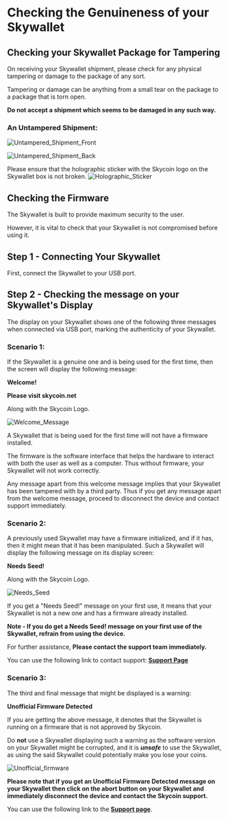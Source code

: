 # Checking the Genuineness of your Skywallet

## Checking your Skywallet Package for Tampering

On receiving your Skywallet shipment, please check for any physical tampering or damage to the package of any sort.

Tampering or damage can be anything from a small tear on the package to a package that is torn open.

**Do not accept a shipment which seems to be damaged in any such way.**

### An Untampered Shipment:

![Untampered_Shipment_Front](https://github.com/sreekumar13/hardware-wallet-manual/blob/master/Skywallet-Untampered-Edit-Back-Side.jpg)

![Untampered_Shipment_Back](https://github.com/sreekumar13/hardware-wallet-manual/blob/master/Skywallet-Untampered-Edit-Front-Side.jpg)

Please ensure that the holographic sticker with the Skycoin logo on the Skywallet box is not broken.
![Holographic_Sticker](https://github.com/sreekumar13/hardware-wallet-manual/blob/master/Skywallet-Untampered-Edit-Sticker.jpg)

## Checking the Firmware

The Skywallet is built to provide maximum security to the user.

However, it is vital to check that your Skywallet is not compromised before using it.

## Step 1 - Connecting Your Skywallet

First, connect the Skywallet to your USB port.

## Step 2 - Checking the message on your Skywallet's Display

The display on your Skywallet shows one of the following three messages when connected via USB port, marking the authenticity of your Skywallet.

### Scenario 1:

If the Skywallet is a genuine one and is being used for the first time, then the screen will display the following message:

**Welcome!**

**Please visit skycoin.net** 

Along with the Skycoin Logo.

![Welcome_Message](https://github.com/sreekumar13/hardware-wallet-manual/blob/master/Skywallet%20Screen%20Mockup%20Edit_Skywallet%20Black_03.png)

A Skywallet that is being used for the first time will not have a firmware installed.

The firmware is the software interface that helps the hardware to interact with both the user as well as a computer. Thus without firmware, your Skywallet will not work correctly.

Any message apart from this welcome message implies that your Skywallet has been tampered with by a third party. Thus if you get any message apart from the welcome message, proceed to disconnect the device and contact support immediately.

### Scenario 2:

A previously used Skywallet may have a firmware initialized, and if it has, then it might mean that it has been manipulated. Such a Skywallet will display the following message on its display screen:

**Needs Seed!**

Along with the Skycoin Logo.

![Needs_Seed](https://github.com/sreekumar13/hardware-wallet-manual/blob/master/Skywallet%20Screen%20Mockup%20Edit_Skywallet%20Black_04.png)

If you get a "Needs Seed!" message on your first use, it means that your Skywallet is not a new one and has a firmware already installed.

**Note - If you do get a Needs Seed! message on your first use of the Skywallet, refrain from using the device.**

For further assistance, **Please contact the support team immediately.**

You can use the following link to contact support: **[Support Page](https://store.skycoin.com/pages/support)**

### Scenario 3:

The third and final message that might be displayed is a warning:

**Unofficial Firmware Detected**

If you are getting the above message, it denotes that the Skywallet is running on a firmware that is not approved by Skycoin. 

Do **not** use a Skywallet displaying such a warning as the software version on your Skywallet might be corrupted, and it is ***unsafe*** to use the Skywallet, as using the said Skywallet could potentially make you lose your coins.

![Unofficial_firmware](https://github.com/sreekumar13/hardware-wallet-manual/blob/master/Skywallet_Screen_Mockup_Edit_Skywallet_Black_part2_01_Unofficial_Firmware_b.png)
  
**Please note that if you get an Unofficial Firmware Detected message on your Skywallet then click on the abort button on your Skywallet and immediately disconnect the device and contact the Skycoin support.**

You can use the following link to the **[Support page](https://store.skycoin.com/pages/support)**.
